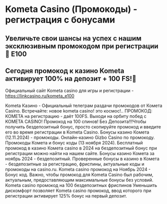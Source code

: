 # Kometa Casino (Промокоды) - регистрация с бонусами 

## Увеличьте свои шансы на успех с нашим эксклюзивным промокодом при регистрации 🍬 E100

## Сегодня промокод к казино Kometa активирует 100% на депозит + 100 FS!💫

Официальный сайт Kometa casino для игры и регистрации - https://linkcasino.ru/kometa_e100



Kometa Казино - Официальный телеграм раздачи промокодов от Комета Casino. Встречайте: новое kometa casino! это космос!.. ПРОМОКОД: KOMETA на регистрацию - даёт 100FS. Выходи на орбиту побед с KOMETA CASINO!
Промокод на 100 спинов! Без Депозита!!!Чтобы получить бездепозитный бонус, просто скопируйте промокод и введите его во время регистрации в Kometa Casino.
Бонусы казино Комета (12.11.2024) - промокоды. Онлайн-казино Gizbo Casino по промокоду.
Промокоды Комета и бонус коды (13 ноября 2024). Бесплатный промокод в казино Комета casino в 2024 на бездепозитный бонус при регистрации можно найти на нашем сайте.
Бонусы казино Комета за ноябрь 2024 - бездепозитный. Проверенные бонусы в казино в Комета - бездепозитные за регистрацию, фриспины, актуальные коды и промокоды на casino.ru.
Kometa casino промокод на Ноябрь 2024 - Бонус код. Важно, чтобы промокод для Kometa Casino был рабочим, актуальным, предоставляющим максимальные бонусы без условий.
Kometa casino промокод на 100 бездепозитных фриспинов Уменьшить дискомфорт позволяет Kometa casino промокод, ввод которого при регистрации активирует 125% бонус на первый депозит.
